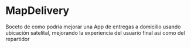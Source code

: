 ﻿# MapDelivery
Boceto de como podria mejorar una App de entregas a domicilio usando ubicación satelital, mejorando la experiencia del usuario final asi como  del repartidor 

